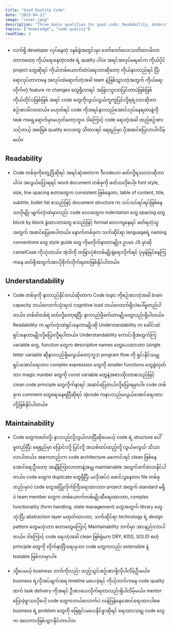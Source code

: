 ```yaml
---
title: "Good Quality Code"
date: "2023-04-11"
image: "cover.jpeg"
description: "Three basic qualities for good code: Readability, Understandability and Maintainability"
topics: ["knowledge", "code quality"]
readTime: 3
---
```


- လက်ရှိ developer လုပ်နေတဲ့ ၁နှစ်ခွဲအတွင်းမှာ တော်တော်လေးသတိထားမိလာတာကတော့ ကိုယ်ရေးနေတဲ့code ရဲ့ quality ပါပဲ။ အရင်အလုပ်မရခင်က ကိုယ်ပိုင် project တွေဆိုရင် ကိုယ်တစ်ယောက်ထဲပဲရေးတာဆိုတော့ ကိုယ်နားလည်ရင် ပြီးရောလုပ်တာကနေ အလုပ်ထဲရောက်တဲ့အခါ team နဲ့ဖြစ်သွားတဲ့အတွက် ကိုယ်ရေးလိုက်တဲ့ feature က changes တွေရှိလာရင် အခြားသူလာပြင်တာပဲဖြစ်ဖြစ် ကိုယ်တိုင်ပဲဖြစ်ဖြစ် အရင် code တွေကိုလွယ်လွယ်ကူကူပြင်လို့ရရဲ့လားဆိုတာ စဉ်းစားမိလာတယ်။ မဟုတ်ရင် code ကိုအရင်နားလည်အောင်လုပ်နေရတာနဲ့ကို task ကရှေ့ရောက်မှာမဟုတ်တော့ဘူး။ ဒါကြောင့် code ရေးတဲ့အခါ ထည့်စဉ်းစားသင့်တယ့် အခြေခံ quality လေးတွေ သိထားရင် ရေရည်မှာ ပိုအဆင်ပြေလာပါလိမ့်မယ်။​

## Readability

- Code တစ်ခုကိုတွေ့ပြီဆိုရင် အရင်ဆုံးစတာက ဒီcodeဟာ ဖတ်လို့ရသလားဆိုတာပါပဲ။ အလွယ်ပြောရရင် word document တစ်ခုကို ဖတ်သလိုပေါ့။​ font style, size, line spacing စတာတွေက consistent ဖြစ်နေတာ, table of content, title, subtitle, bullet list စသည်ဖြင့် document structure က သပ်သပ်ရပ်ရပ်ဖြစ်နေသလိုမျိုး မျက်လုံးထဲမှာလည်း code လေးတွေက indentation တွေ spacing တွေ block by block ခွဲထားတာတွေ စသည်ဖြင့် format လေးကျနေရင် ဖတ်ရတဲ့သူအတွက် အဆင်ပြေစေပါတယ်။ နောက်တစ်ခုက သက်ဆိုင်ရာ languageရဲ့ naming conventions တွေ style guide တွေ ကိုမလိုက်နာတာမျိုး။ ဥပမာ JS မှာဆို camelCase ကိုသုံးတယ်။ အဲ့ဒါကို တခြားပုံစံတစ်မျိုးနဲ့ရေးလိုက်ရင် ပုံမှန်မြင်နေကြကနေ ဖတ်ဖို့အတွက်အားပိုစိုက်လိုက်ရတာဖြစ်နိုင်ပါတယ်။​

## Understandability

- Code တစ်ခုကို နားလည်နိုင်တယ်ဆိုတာက Code logic ကိုစဉ်းစားတဲ့အခါ brain capacity ဘယ်လောက်သုံးရလဲ cognitive load ဘယ်လောက်ရှိလဲပေါ်မူတည်ပါတယ်။ တစ်ခါတစ်ရံ ဖတ်လို့တော့ရပြီး နားလည်ဖို့ခက်တာမျိုးတွေလည်းရှိပါတယ်။ Readabiility က မျက်လုံးထဲရှင်းနေတာမျိုးဆို Understandability က ခေါင်းထဲရှင်းနေတာမျိုးလို့ပြောလို့ရပါတယ်။​ Understandability ကောင်းဖို့အတွက်ကြ variable တွေ, function တွေက descriptive names တွေပေးထားတာ (single letter variable ဆိုနားလည်ဖို့မလွယ်တော့ဘူး)၊ program flow ကို ရှင်းနိုင်သမျှရှင်းအောင်ရေးတာ၊ complex expression တွေကို smaller functions တွေခွဲထုတ်တာ၊ magic number တွေကို const variable တွေနဲ့အစားထိုးတာစသည်ဖြင့် clean code principle တွေလိုက်နာရင် အဆင်ပြေတယ်လို့ပြောရမှာပါ။ code တစ်ခုက comment တွေရေးနေရပြီဆိုရင် အဲ့code ကနားလည်မလွယ်အောင်ရေးထားလို့ဖြစ်နိုင်ပါတယ်။

## Maintainability

- Code တွေကဖတ်လို့၊ နားလည်လို့လွယ်လာပြီဆိုပေမယ့် code ရဲ့ structure ပေါ်မူတည်ပြီး ရေရှည်မှာ ပြောင်းလို့ ပြင်လို့ အသစ်ထပ်ထည့်လို့ လွယ်မလွယ် သိသာလာပါတယ်။ အစကတည်းက code architecture မကောင်းရင် clean ဖြစ်နေအောင်ရေးဦးတော့ အချိန်ကြာလာတာနဲ့အမျှ maintainable အတွက်ခက်ခဲလာနိုင်ပါတယ်။ code တွေက duplicate တွေရှိပြီး မလိုအပ်ပဲ ဖောင်းပွနေတာ၊ file တစ်ခုတည်းမှာပဲ code တွေအပြုံလိုက်ကြီးရေးထားတာ၊ project အတွက် standard မရှိပဲ team member တွေက တစ်ယောက်တစ်မျိုးဆီရေးထားတာ, complex functionality (form handling, state management) တွေအတွက် library တွေသုံးပြီး abstraction layer မထုတ်ထားတာ, သက်ဆိုင်ရာ technology ရဲ့ design pattern တွေမသုံးတာ စတာတွေကြောင့် Maintainability ဘက်မှာ အားနည်းလာပါတယ်။ ဒါကြောင့် code ရေးတဲ့အခါ clean ဖြစ်ရုံမက DRY, KISS, SOLID စတဲ့ principle တွေကို လိုက်နာပြီးရေးမှသာ code တွေကလည်း extensible နဲ့ testable ဖြစ်လာမှာပါ။

- သို့ပေမယ့် business ဘက်ကိုလည်း ထည့်သွင်းစဉ်းစားဖို့လိုပါလိမ့်ဦးမယ်။​ business ရဲ့လိုအပ်ချက်အရ timeline မပေးခဲ့ရင် ကိုယ့်ဘက်ကနေ code quality ထက် task delivery ကိုအရင် ဦးစားပေးလိုက်ရတာလည်းရှိပါလိမ့်မယ်။ mentor ပြောခဲ့ဖူးသလိုပေါ့ code တွေကဘယ်လောက်ပဲ လန်ပြန်နေအောင်ရေးထားပါစေ business ရဲ့ problem တွေကို ဖြေရှင်းမပေးနိုင်ဖူးဆိုရင် ရေးထားသမျှ code တွေက အလကားဖြစ်သွားနိုင်တာပါပဲ။